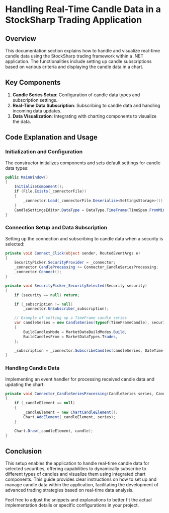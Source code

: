 # Handling Real-Time Candle Data in a StockSharp Trading Application

## Overview

This documentation section explains how to handle and visualize real-time candle data using the StockSharp trading framework within a .NET application. The functionalities include setting up candle subscriptions based on various criteria and displaying the candle data in a chart.

## Key Components

1. **Candle Series Setup**: Configuration of candle data types and subscription settings.
2. **Real-Time Data Subscription**: Subscribing to candle data and handling incoming data updates.
3. **Data Visualization**: Integrating with charting components to visualize the data.

## Code Explanation and Usage

### Initialization and Configuration

The constructor initializes components and sets default settings for candle data types:

```csharp
public MainWindow()
{
    InitializeComponent();
    if (File.Exists(_connectorFile))
    {
        _connector.Load(_connectorFile.Deserialize<SettingsStorage>());
    }
    CandleSettingsEditor.DataType = DataType.TimeFrame(TimeSpan.FromMinutes(5));
}
```

### Connection Setup and Data Subscription

Setting up the connection and subscribing to candle data when a security is selected:

```csharp
private void Connect_Click(object sender, RoutedEventArgs e)
{
    SecurityPicker.SecurityProvider = _connector;
    _connector.CandleProcessing += Connector_CandleSeriesProcessing;
    _connector.Connect();
}

private void SecurityPicker_SecuritySelected(Security security)
{
    if (security == null) return;

    if (_subscription != null)
        _connector.UnSubscribe(_subscription);

    // Example of setting up a TimeFrame candle series
    var candleSeries = new CandleSeries(typeof(TimeFrameCandle), security, TimeSpan.FromMinutes(5))
    {
        BuildCandlesMode = MarketDataBuildModes.Build,
        BuildCandlesFrom = MarketDataTypes.Trades,
    };

    _subscription = _connector.SubscribeCandles(candleSeries, DateTime.Today, DateTime.Now);
}
```

### Handling Candle Data

Implementing an event handler for processing received candle data and updating the chart:

```csharp
private void Connector_CandleSeriesProcessing(CandleSeries series, Candle candle)
{
    if (_candleElement == null)
    {
        _candleElement = new ChartCandleElement();
        Chart.AddElement(_candleElement, series);
    }

    Chart.Draw(_candleElement, candle);
}
```

## Conclusion

This setup enables the application to handle real-time candle data for selected securities, offering capabilities to dynamically subscribe to different types of candles and visualize them using integrated chart components. This guide provides clear instructions on how to set up and manage candle data within the application, facilitating the development of advanced trading strategies based on real-time data analysis.

Feel free to adjust the snippets and explanations to better fit the actual implementation details or specific configurations in your project.